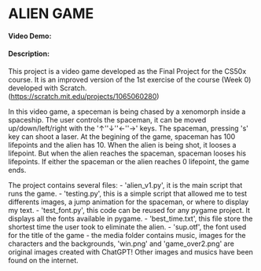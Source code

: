 # ALIEN GAME
#### Video Demo:  <URL HERE>
#### Description:
This project is a video game developed as the Final Project for the CS50x course. 
It is an improved version of the 1st exercise of the course (Week 0) developed with Scratch.  
(https://scratch.mit.edu/projects/1065060280)

In this video game, a speceman is being chased by a xenomorph inside a spaceship. The user controls the spaceman, 
it can be moved up/down/left/right with the '↑''↓''←''→' keys. The spaceman, pressing 's' key can shoot a laser.
At the begining of the game, spaceman has 100 lifepoints and the alien has 10.
When the alien is being shot, it looses a lifepoint. But when the alien reaches the spaceman, spaceman looses 
his lifepoints.
If either the spaceman or the alien reaches 0 lifepoint, the game ends. 

The project contains several files:
    - 'alien_v1.py', it is the main script that runs the game. 
    - 'testing.py', this is a simple script that allowed me to test differents images, a jump animation for the spaceman,
or where to display my text. 
    - 'test_font.py', this code can be reused for any pygame project. It displays all the fonts available in pygame. 
    - 'best_time.txt', this file store the shortest time the user took to eliminate the alien. 
    - 'sup.otf', the font used for the title of the game
    - the media folder contains music, images for the characters and the backgrounds, 'win.png' and 'game_over2.png' are 
original images created with ChatGPT! Other images and musics have been found on the internet. 
